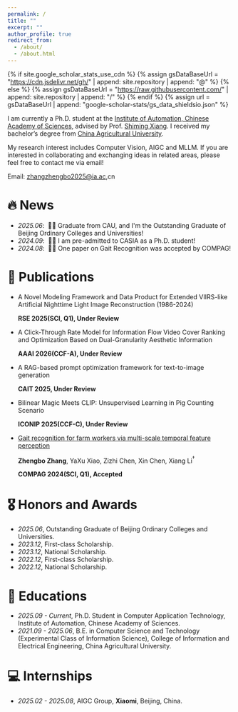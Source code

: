 ```yaml
---
permalink: /
title: ""
excerpt: ""
author_profile: true
redirect_from: 
  - /about/
  - /about.html
---
```


{% if site.google_scholar_stats_use_cdn %}
{% assign gsDataBaseUrl = "https://cdn.jsdelivr.net/gh/" | append: site.repository | append: "@" %}
{% else %}
{% assign gsDataBaseUrl = "https://raw.githubusercontent.com/" | append: site.repository | append: "/" %}
{% endif %}
{% assign url = gsDataBaseUrl | append: "google-scholar-stats/gs_data_shieldsio.json" %}

<span class='anchor' id='about-me'></span>

I am currently a Ph.D. student at the <a href='https://ia.cas.cn'>Institute of Automation, Chinese Academy of Sciences</a>, advised by Prof. <a href='https://people.ucas.ac.cn/~xiangshiming'>Shiming Xiang</a>. I received my bachelor’s degree from <a href='https://www.cau.edu.cn/'>China Agricultural University</a>.

My research interest includes Computer Vision, AIGC and MLLM. If you are interested in collaborating and exchanging ideas in related areas, please feel free to contact me via email!

Email: zhangzhengbo2025@ia.ac,cn

# 🔥 News
- *2025.06*: &nbsp;🎉🎉 Graduate from CAU, and I'm the Outstanding Graduate of Beijing Ordinary Colleges and Universities!
- *2024.09*: &nbsp;🎉🎉 I am pre-admitted to CASIA as a Ph.D. student!
- *2024.08*: &nbsp;🎉🎉 One paper on Gait Recognition was accepted by COMPAG!

# 📝 Publications 

- A Novel Modeling Framework and Data Product for Extended VIIRS-like Artificial Nighttime Light Image Reconstruction (1986-2024)

  **RSE 2025(SCI, Q1), Under Review**

- A Click-Through Rate Model for Information Flow Video Cover Ranking and Optimization Based on Dual-Granularity Aesthetic Information

  **AAAI 2026(CCF-A), Under Review**

- A RAG-based prompt optimization framework for text-to-image generation

  **CAIT 2025, Under Review**

- Bilinear Magic Meets CLIP: Unsupervised Learning in Pig Counting Scenario

  **ICONIP 2025(CCF-C), Under Review**

- [Gait recognition for farm workers via multi-scale temporal feature perception](https://www.sciencedirect.com/science/article/abs/pii/S0168169924007440)

  **Zhengbo Zhang**, YaXu Xiao, Zizhi Chen, Xin Chen, Xiang Li$^{\dagger}$

  **COMPAG 2024(SCI, Q1), Accepted**


# 🎖 Honors and Awards
- *2025.06*, Outstanding Graduate of Beijing Ordinary Colleges and Universities.
- *2023.12*, First-class Scholarship. 
- *2023.12*, National Scholarship. 
- *2022.12*, First-class Scholarship. 
- *2022.12*, National Scholarship. 

# 📖 Educations
- *2025.09 - Current*, Ph.D. Student in Computer Application Technology, Institute of Automation, Chinese Academy of Sciences.
- *2021.09 - 2025.06*, B.E. in Computer Science and Technology (Experimental Class of Information Science), College of Information and Electrical Engineering, China Agricultural University.

# 💻 Internships
- *2025.02 - 2025.08*, AIGC Group, **Xiaomi**, Beijing, China.
